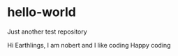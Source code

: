 # hello-world
Just another test repository

Hi Earthlings,
I am nobert and I like coding
Happy coding
